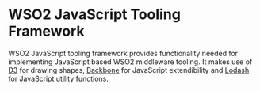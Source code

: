 # WSO2 JavaScript Tooling Framework

WSO2 JavaScript tooling framework provides functionality needed for implementing JavaScript based WSO2 middleware tooling. It makes use of [D3](https://d3js.org/) for drawing shapes, [Backbone](http://backbonejs.org/) for JavaScript extendibility and [Lodash](https://lodash.com/) for JavaScript utility functions.